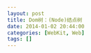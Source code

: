 ```yaml
---
layout: post
title: Dom树：(Node)结点树
date: 2014-01-02 20:44:00
categories: [WebKit, Web]
tags: []
---
```

           
